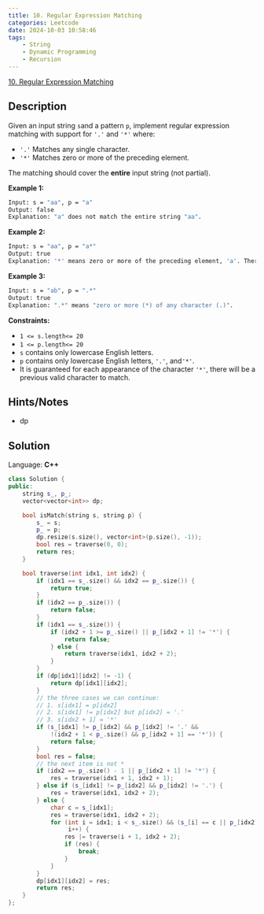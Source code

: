 ```yaml
---
title: 10. Regular Expression Matching
categories: Leetcode
date: 2024-10-03 10:58:46
tags:
    - String
    - Dynamic Programming
    - Recursion
---
```


[10. Regular Expression Matching](https://leetcode.com/problems/regular-expression-matching/description/)

## Description

Given an input string `s`and a pattern `p`, implement regular expression matching with support for `'.'` and `'*'` where:

- `'.'` Matches any single character.​​​​
- `'*'` Matches zero or more of the preceding element.

The matching should cover the **entire**  input string (not partial).

**Example 1:**

```bash
Input: s = "aa", p = "a"
Output: false
Explanation: "a" does not match the entire string "aa".
```

**Example 2:**

```bash
Input: s = "aa", p = "a*"
Output: true
Explanation: '*' means zero or more of the preceding element, 'a'. Therefore, by repeating 'a' once, it becomes "aa".
```

**Example 3:**

```bash
Input: s = "ab", p = ".*"
Output: true
Explanation: ".*" means "zero or more (*) of any character (.)".
```

**Constraints:**

- `1 <= s.length<= 20`
- `1 <= p.length<= 20`
- `s` contains only lowercase English letters.
- `p` contains only lowercase English letters, `'.'`, and`'*'`.
- It is guaranteed for each appearance of the character `'*'`, there will be a previous valid character to match.

## Hints/Notes

- dp

## Solution

Language: **C++**

```C++
class Solution {
public:
    string s_, p_;
    vector<vector<int>> dp;

    bool isMatch(string s, string p) {
        s_ = s;
        p_ = p;
        dp.resize(s.size(), vector<int>(p.size(), -1));
        bool res = traverse(0, 0);
        return res;
    }

    bool traverse(int idx1, int idx2) {
        if (idx1 == s_.size() && idx2 == p_.size()) {
            return true;
        }
        if (idx2 == p_.size()) {
            return false;
        }
        if (idx1 == s_.size()) {
            if (idx2 + 1 >= p_.size() || p_[idx2 + 1] != '*') {
                return false;
            } else {
                return traverse(idx1, idx2 + 2);
            }
        }
        if (dp[idx1][idx2] != -1) {
            return dp[idx1][idx2];
        }
        // the three cases we can continue:
        // 1. s[idx1] = p[idx2]
        // 2. s[idx1] != p[idx2] but p[idx2] = '.'
        // 3. s[idx2 + 1] = '*'
        if (s_[idx1] != p_[idx2] && p_[idx2] != '.' &&
            !(idx2 + 1 < p_.size() && p_[idx2 + 1] == '*')) {
            return false;
        }
        bool res = false;
        // the next item is not *
        if (idx2 == p_.size() - 1 || p_[idx2 + 1] != '*') {
            res = traverse(idx1 + 1, idx2 + 1);
        } else if (s_[idx1] != p_[idx2] && p_[idx2] != '.') {
            res = traverse(idx1, idx2 + 2);
        } else {
            char c = s_[idx1];
            res = traverse(idx1, idx2 + 2);
            for (int i = idx1; i < s_.size() && (s_[i] == c || p_[idx2] == '.');
                 i++) {
                res |= traverse(i + 1, idx2 + 2);
                if (res) {
                    break;
                }
            }
        }
        dp[idx1][idx2] = res;
        return res;
    }
};
```
